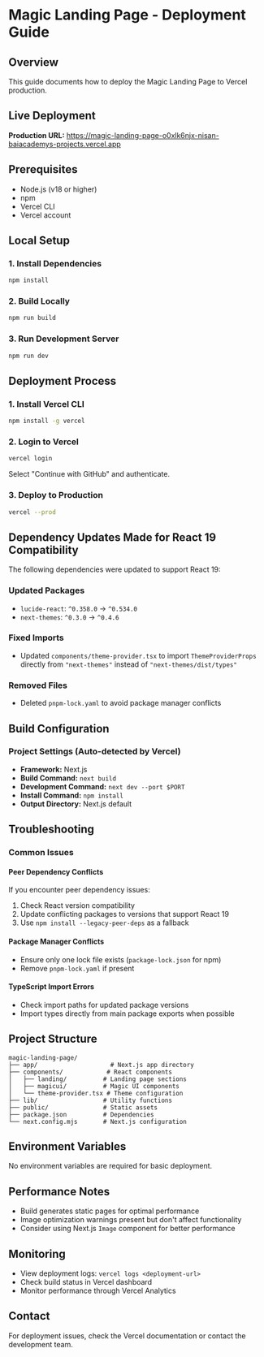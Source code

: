 # Magic Landing Page - Deployment Guide

## Overview
This guide documents how to deploy the Magic Landing Page to Vercel production.

## Live Deployment
**Production URL:** https://magic-landing-page-o0xlk6njx-nisan-baiacademys-projects.vercel.app

## Prerequisites
- Node.js (v18 or higher)
- npm
- Vercel CLI
- Vercel account

## Local Setup

### 1. Install Dependencies
```bash
npm install
```

### 2. Build Locally
```bash
npm run build
```

### 3. Run Development Server
```bash
npm run dev
```

## Deployment Process

### 1. Install Vercel CLI
```bash
npm install -g vercel
```

### 2. Login to Vercel
```bash
vercel login
```
Select "Continue with GitHub" and authenticate.

### 3. Deploy to Production
```bash
vercel --prod
```

## Dependency Updates Made for React 19 Compatibility

The following dependencies were updated to support React 19:

### Updated Packages
- `lucide-react`: `^0.358.0` → `^0.534.0`
- `next-themes`: `^0.3.0` → `^0.4.6`

### Fixed Imports
- Updated `components/theme-provider.tsx` to import `ThemeProviderProps` directly from `"next-themes"` instead of `"next-themes/dist/types"`

### Removed Files
- Deleted `pnpm-lock.yaml` to avoid package manager conflicts

## Build Configuration

### Project Settings (Auto-detected by Vercel)
- **Framework:** Next.js
- **Build Command:** `next build`
- **Development Command:** `next dev --port $PORT`
- **Install Command:** `npm install`
- **Output Directory:** Next.js default

## Troubleshooting

### Common Issues

#### Peer Dependency Conflicts
If you encounter peer dependency issues:
1. Check React version compatibility
2. Update conflicting packages to versions that support React 19
3. Use `npm install --legacy-peer-deps` as a fallback

#### Package Manager Conflicts
- Ensure only one lock file exists (`package-lock.json` for npm)
- Remove `pnpm-lock.yaml` if present

#### TypeScript Import Errors
- Check import paths for updated package versions
- Import types directly from main package exports when possible

## Project Structure
```
magic-landing-page/
├── app/                    # Next.js app directory
├── components/            # React components
│   ├── landing/          # Landing page sections
│   ├── magicui/          # Magic UI components
│   └── theme-provider.tsx # Theme configuration
├── lib/                  # Utility functions
├── public/               # Static assets
├── package.json          # Dependencies
└── next.config.mjs       # Next.js configuration
```

## Environment Variables
No environment variables are required for basic deployment.

## Performance Notes
- Build generates static pages for optimal performance
- Image optimization warnings present but don't affect functionality
- Consider using Next.js `Image` component for better performance

## Monitoring
- View deployment logs: `vercel logs <deployment-url>`
- Check build status in Vercel dashboard
- Monitor performance through Vercel Analytics

## Contact
For deployment issues, check the Vercel documentation or contact the development team.